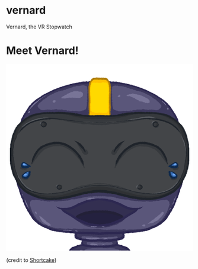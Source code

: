 # vernard

Vernard, the VR Stopwatch

# Meet Vernard!

![vernard](./Assets/vernard.png)

(credit to [Shortcake](https://twitter.com/AliceShortcake))
